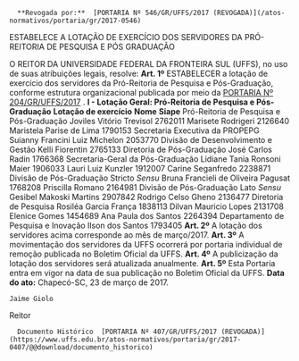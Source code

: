       **Revogada por:**  [PORTARIA Nº 546/GR/UFFS/2017 (REVOGADA)](/atos-normativos/portaria/gr/2017-0546) 

   ESTABELECE A LOTAÇÃO DE EXERCÍCIO DOS SERVIDORES DA PRÓ-REITORIA DE PESQUISA E PÓS GRADUAÇÃO  

 O REITOR DA UNIVERSIDADE FEDERAL DA FRONTEIRA SUL (UFFS), no uso de suas atribuições legais, resolve:   **Art. 1º** ESTABELECER a lotação de exercício dos servidores da Pró-Reitoria de Pesquisa e Pós-Graduação, conforme estrutura organizacional publicada por meio da [PORTARIA Nº 204/GR/UFFS/2017](https://www.uffs.edu.br/atos-normativos/portaria/gr/2017-0204)  . **I - Lotação Geral: Pró-Reitoria de Pesquisa e Pós-Graduação**      **Lotação de exercício**    **Nome**    **Siape**      Pró-Reitoria de Pesquisa e Pós-Graduação   Joviles Vitório Trevisol   2762011     Marisete Rodrigeri   2126640     Maristela Parise de Lima   1790153     Secretaria Executiva da PROPEPG   Suianny Francini Luiz Michelon   2053770     Divisão de Desenvolvimento e Gestão   Kelli Fiorentin   2765133     Diretoria de Pós-Graduação   José Carlos Radin   1766368     Secretaria-Geral da Pós-Graduação   Lidiane Tania Ronsoni Maier   1906033     Lauri Luiz Kunzler   1912007     Carine Seganfredo   2238871     Divisão de Pós-Graduação Stricto *Sensu*    Bruna Francieli de Oliveira Pagusat   1768208     Priscilla Romano   2164981     Divisão de Pós-Graduação Lato *Sensu*    Gesibel Makoski Martins   2907842     Rodrigo Celso Gheno   2136477     Diretoria de Pesquisa   Rosiléa Garcia França   1838113     Dilvan Mauricio Lopes   2131708     Elenice Gomes   1454689     Ana Paula dos Santos   2264394     Departamento de Pesquisa e Inovação   Ilson dos Santos   1793405       **Art. 2º** A lotação dos servidores acima corresponde ao mês de março/2017.   **Art. 3º** A movimentação dos servidores da UFFS ocorrerá por portaria individual de remoção publicada no Boletim Oficial da UFFS.   **Art. 4º** A publicização da lotação dos servidores será atualizada anualmente.   **Art. 5º** Esta Portaria entra em vigor na data de sua publicação no Boletim Oficial da UFFS.      **Data do ato:** Chapecó-SC, 23 de março de 2017.   
 

    Jaime Giolo   
 Reitor 

      Documento Histórico  [PORTARIA Nº 407/GR/UFFS/2017 (REVOGADA)](https://www.uffs.edu.br/atos-normativos/portaria/gr/2017-0407/@@download/documento_historico)     
      